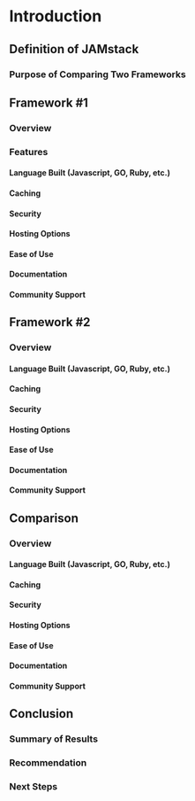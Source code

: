 # Introduction

## Definition of JAMstack

### Purpose of Comparing Two Frameworks

## Framework #1

### Overview

### Features

#### Language Built (Javascript, GO, Ruby, etc.)

#### Caching

#### Security

#### Hosting Options

#### Ease of Use

#### Documentation

#### Community Support

## Framework #2

### Overview

#### Language Built (Javascript, GO, Ruby, etc.)

#### Caching

#### Security

#### Hosting Options

#### Ease of Use

#### Documentation

#### Community Support

## Comparison

### Overview

#### Language Built (Javascript, GO, Ruby, etc.)

#### Caching

#### Security

#### Hosting Options

#### Ease of Use

#### Documentation

#### Community Support

## Conclusion

### Summary of Results

### Recommendation

### Next Steps
